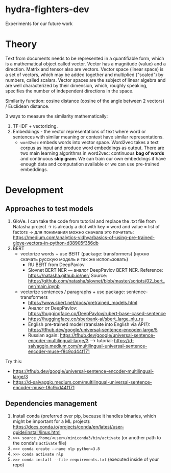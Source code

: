 # hydra-fighters-dev
Experiments for our future work

# Theory

Text from documents needs to be represented in a quantifiable form, which is a mathematical object called vector. Vector has a magnitude (value) and a direction. Matrix and tensor also are vectors. Vector space (linear space) is a set of vectors, which may be added together and multiplied ("scaled") by numbers, called scalars. Vector spaces are the subject of linear algebra and are well characterized by their dimension, which, roughly speaking, specifies the number of independent directions in the space.

Similarity function: cosine distance (cosine of the angle between 2 vectors) / Euclidean distance.

3 ways to measure the similarity mathematically:
1. TF-IDF + vectorizing.
2. Embeddings - the vector representations of text where word or sentences with similar meaning or context have similar representations.
    - `word2vec` embeds words into vector space. Word2vec takes a text corpus as input and produce word embeddings as output. There are two main learning algorithms in word2vec: continuous __bag of words__ and continuous __skip gram__. We can train our own embeddings if have enough data and computation available or we can use pre-trained embeddings.

# Development

## Approaches to test models

1. GloVe. I can take the code from tutorial and replace the .txt file from Natasha project
    -> is already a dict with key = word and value = list of factors
    -> для понимания можно сначала это почитать: https://medium.com/analytics-vidhya/basics-of-using-pre-trained-glove-vectors-in-python-d38905f356db
2. BERT
    - vectorize words + use BERT (package: transformers) (нужно скачать русскую модель и так же использовать)
        - RU BERT from DeepPavlov
        - Slovnet BERT NER — аналог DeepPavlov BERT NER. Reference: https://natasha.github.io/ner/ Source: https://github.com/natasha/slovnet/blob/master/scripts/02_bert_ner/main.ipynb
    - vectorize sentences / paragraphs + use package: sentence-transformers
        - https://www.sbert.net/docs/pretrained_models.html
        - Аналог от DeepPavlov: https://huggingface.co/DeepPavlov/rubert-base-cased-sentence
        - https://huggingface.co/sberbank-ai/sbert_large_nlu_ru
        - English pre-trained model (translate into English via API?): https://tfhub.dev/google/universal-sentence-encoder-large/5
        - Russian again: https://tfhub.dev/google/universal-sentence-encoder-multilingual-large/3 --> tutorial: https://d-salvaggio.medium.com/multilingual-universal-sentence-encoder-muse-f8c9cd44f171

Try this: 
- https://tfhub.dev/google/universal-sentence-encoder-multilingual-large/3
- https://d-salvaggio.medium.com/multilingual-universal-sentence-encoder-muse-f8c9cd44f171

## Dependencies management
1. Install conda (preferred over pip, because it handles binaries, which might be important for a ML project): https://docs.conda.io/projects/conda/en/latest/user-guide/install/linux.html
2. `>>> source /home/<user>/miniconda3/bin/activate` (or another path to the conda's `activate` file)
3. `>>> conda create --name nlp python=3.8`
4. `>>> conda activate nlp`
5. `>>> conda install --file requirements.txt` (executed inside of your repo)
